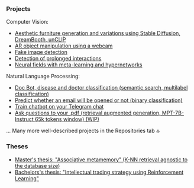 ### Projects
Computer Vision:
* [Aesthetic furniture generation and variations using Stable Diffusion, DreamBooth, unCLIP](https://github.com/vinnik-dmitry07/furniture-generation)
* [AR object manipulation using a webcam](https://github.com/vinnik-dmitry07/minimal-hand)
* [Fake image detection](https://github.com/vinnik-dmitry07/fake-image-detection)
* [Detection of prolonged interactions](https://github.com/vinnik-dmitry07/reid-corona-hackathon)
* [Neural fields with meta-learning and hypernetworks](https://github.com/vinnik-dmitry07/sdf)

Natural Language Processing:
* [Doc Bot, disease and doctor classification (semantic search, multilabel classification)](https://github.com/vinnik-dmitry07/doc-hack)
* [Predict whether an email will be opened or not (binary classification)](https://github.com/vinnik-dmitry07/predict-email-opened)
* [Train chatbot on your Telegram chat](https://github.com/vinnik-dmitry07/chatbot)
* [Ask questions to your .pdf (retrieval augmented generation, MPT-7B-Instruct 65k tokens window) (WIP)](https://github.com/vinnik-dmitry07/llm-odqa)
  
... Many more well-described projects in the Repositories tab 🔝

### Theses
* [Master's thesis: "Associative metamemory" (K-NN retrieval agnostic to the database size)](https://github.com/vinnik-dmitry07/marginal-research#masters-thesis-associative-metamemory-in-english-in-ukrainian)
* [Bachelors's thesis: "Intellectual trading strategy using Reinforcement Learning"](https://github.com/vinnik-dmitry07/marginal-research#bachelorss-thesis-intellectual-trading-strategy-using-reinforcement-learning-in-english-in-ukrainian)
